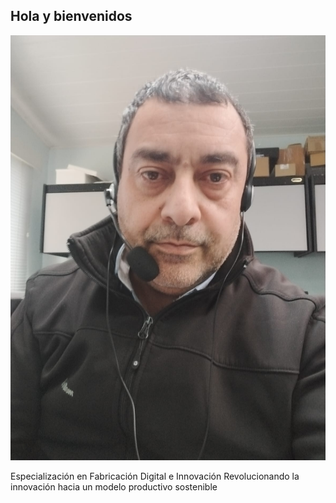 ## Hola y bienvenidos

![](./images/juanpedro.jpeg)



Especialización en Fabricación Digital e Innovación
Revolucionando la innovación hacia un modelo productivo sostenible
